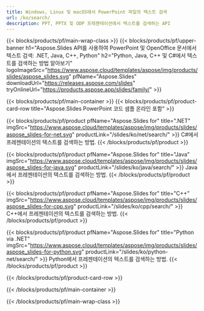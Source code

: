 ```yaml
---
title: Windows, Linux 및 macOS에서 PowerPoint 파일의 텍스트 검색
url: /ko/search/
description: PPT, PPTX 및 ODP 프레젠테이션에서 텍스트를 검색하는 API
---
```


{{< blocks/products/pf/main-wrap-class >}}
{{< blocks/products/pf/upper-banner h1="Aspose.Slides API를 사용하여 PowerPoint 및 OpenOffice 문서에서 텍스트 검색: .NET, Java, C++, Python" h2="Python, Java, C++ 및 C#에서 텍스트를 검색하는 방법 알아보기" logoImageSrc="https://www.aspose.cloud/templates/aspose/img/products/slides/aspose_slides.svg" pfName="Aspose.Slides" downloadUrl="https://releases.aspose.com/slides" tryOnlineUrl="https://products.aspose.app/slides/family/" >}}

{{< blocks/products/pf/main-container >}}
{{< blocks/products/pf/product-card-row title="Aspose.Slides PowerPoint 코드 샘플 온라인 포함" >}}

{{< blocks/products/pf/product pfName="Aspose.Slides for" title=".NET" imgSrc="https://www.aspose.cloud/templates/aspose/img/products/slides/aspose_slides-for-net.svg" productLink="/slides/ko/net/search/" >}}
C#에서 프레젠테이션의 텍스트를 검색하는 방법.
{{< /blocks/products/pf/product >}}

{{< blocks/products/pf/product pfName="Aspose.Slides for" title="Java" imgSrc="https://www.aspose.cloud/templates/aspose/img/products/slides/aspose_slides-for-java.svg" productLink="/slides/ko/java/search/" >}}
Java에서 프레젠테이션의 텍스트를 검색하는 방법.
{{< /blocks/products/pf/product >}}

{{< blocks/products/pf/product pfName="Aspose.Slides for" title="C++" imgSrc="https://www.aspose.cloud/templates/aspose/img/products/slides/aspose_slides-for-cpp.svg" productLink="/slides/ko/cpp/search/" >}}
C++에서 프레젠테이션의 텍스트를 검색하는 방법.
{{< /blocks/products/pf/product >}}

{{< blocks/products/pf/product pfName="Aspose.Slides for" title="Python via .NET" imgSrc="https://www.aspose.cloud/templates/aspose/img/products/slides/aspose_slides-for-python.svg" productLink="/slides/ko/python-net/search/" >}}
Python에서 프레젠테이션의 텍스트를 검색하는 방법.
{{< /blocks/products/pf/product >}}

{{< /blocks/products/pf/product-card-row >}}

{{< /blocks/products/pf/main-container >}}

{{< /blocks/products/pf/main-wrap-class >}}

